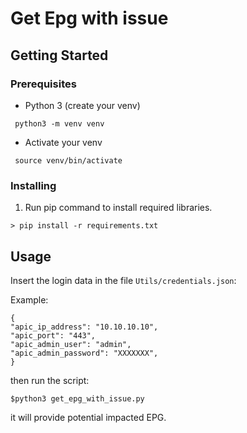 # Get Epg with issue

## Getting Started

### Prerequisites

* Python 3 (create your venv)

```
 python3 -m venv venv
```
* Activate your venv

```
 source venv/bin/activate
```

### Installing
1. Run pip command to install required libraries.

```
> pip install -r requirements.txt
```

## Usage
Insert the login data in the file `Utils/credentials.json`:

Example:
```
{
"apic_ip_address": "10.10.10.10",
"apic_port": "443",
"apic_admin_user": "admin",
"apic_admin_password": "XXXXXXX",
}
```

then run the script:

```
$python3 get_epg_with_issue.py
```

it will provide potential impacted EPG.
